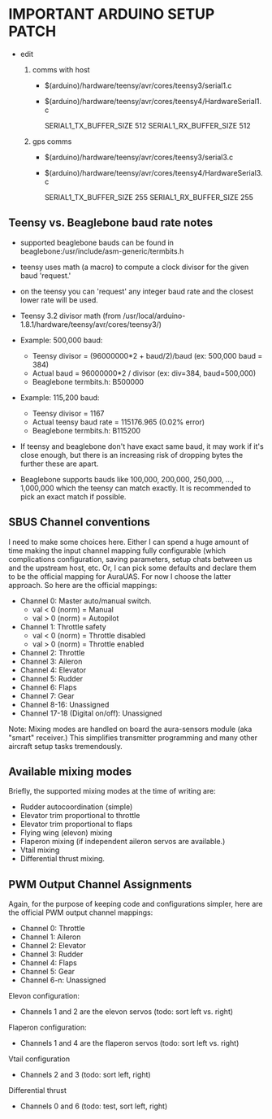 # IMPORTANT ARDUINO SETUP PATCH

* edit
  1. comms with host
     * $(arduino)/hardware/teensy/avr/cores/teensy3/serial1.c
     * $(arduino)/hardware/teensy/avr/cores/teensy4/HardwareSerial1.c

       SERIAL1_TX_BUFFER_SIZE 512
       SERIAL1_RX_BUFFER_SIZE 512

  2. gps comms
     * $(arduino)/hardware/teensy/avr/cores/teensy3/serial3.c
     * $(arduino)/hardware/teensy/avr/cores/teensy4/HardwareSerial3.c

       SERIAL1_TX_BUFFER_SIZE 255
       SERIAL1_RX_BUFFER_SIZE 255

## Teensy vs. Beaglebone baud rate notes

* supported beaglebone bauds can be found in
  beaglebone:/usr/include/asm-generic/termbits.h

* teensy uses math (a macro) to compute a clock divisor for the given
  baud 'request.'

* on the teensy you can 'request' any integer baud rate and the
  closest lower rate will be used.

* Teensy 3.2 divisor math (from
  /usr/local/arduino-1.8.1/hardware/teensy/avr/cores/teensy3/)

* Example: 500,000 baud:
  * Teensy divisor = (96000000*2 + baud/2)/baud (ex: 500,000 baud = 384)
  * Actual baud = 96000000*2 / divisor (ex: div=384, baud=500,000)
  * Beaglebone termbits.h: B500000

* Example: 115,200 baud:
  * Teensy divisor = 1167
  * Actual teensy baud rate = 115176.965  (0.02% error)
  * Beaglebone termbits.h: B115200

* If teensy and beaglebone don't have exact same baud, it may work if
  it's close enough, but there is an increasing risk of dropping
  bytes the further these are apart.

* Beaglebone supports bauds like 100,000, 200,000, 250,000, ...,
  1,000,000 which the teensy can match exactly.  It is recommended to
  pick an exact match if possible.

## SBUS Channel conventions

I need to make some choices here.  Either I can spend a huge amount of
time making the input channel mapping fully configurable (which
complications configuration, saving parameters, setup chats between us
and the upstream host, etc.  Or, I can pick some defaults and declare
them to be the official mapping for AuraUAS.  For now I choose the
latter approach.  So here are the official mappings:

* Channel 0: Master auto/manual switch.
  * val < 0 (norm) = Manual
  * val > 0 (norm) = Autopilot
* Channel 1: Throttle safety
  * val < 0 (norm) = Throttle disabled
  * val > 0 (norm) = Throttle enabled
* Channel 2: Throttle
* Channel 3: Aileron
* Channel 4: Elevator
* Channel 5: Rudder
* Channel 6: Flaps
* Channel 7: Gear
* Channel 8-16: Unassigned
* Channel 17-18 (Digital on/off): Unassigned

Note: Mixing modes are handled on board the aura-sensors module (aka
"smart" receiver.)  This simplifies transmitter programming and many
other aircraft setup tasks tremendously.

## Available mixing modes

Briefly, the supported mixing modes at the time of writing are:

* Rudder autocoordination (simple)
* Elevator trim proportional to throttle
* Elevator trim proportional to flaps
* Flying wing (elevon) mixing
* Flaperon mixing (if independent aileron servos are available.)
* Vtail mixing
* Differential thrust mixing.

## PWM Output Channel Assignments

Again, for the purpose of keeping code and configurations simpler, here
are the official PWM output channel mappings:

* Channel 0: Throttle
* Channel 1: Aileron
* Channel 2: Elevator
* Channel 3: Rudder
* Channel 4: Flaps
* Channel 5: Gear
* Channel 6-n: Unassigned

Elevon configuration:

* Channels 1 and 2 are the elevon servos (todo: sort left vs. right)

Flaperon configuration:

* Channels 1 and 4 are the flaperon servos (todo: sort left vs. right)

Vtail configuration

* Channels 2 and 3 (todo: sort left, right)

Differential thrust

* Channels 0 and 6 (todo: test, sort left, right)